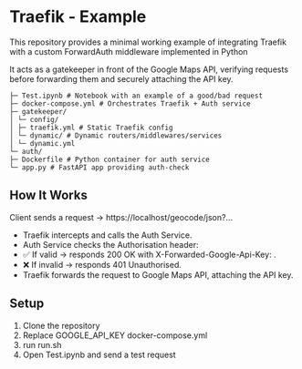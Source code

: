 # Traefik - Example
This repository provides a minimal working example of integrating Traefik with a custom ForwardAuth middleware implemented in Python

It acts as a gatekeeper in front of the Google Maps API, verifying requests before forwarding them and securely attaching the API key.

```text
├─ Test.ipynb # Notebook with an example of a good/bad request
├─ docker-compose.yml # Orchestrates Traefik + Auth service
├─ gatekeeper/
│ └─ config/
│ ├─ traefik.yml # Static Traefik config
│ └─ dynamic/ # Dynamic routers/middlewares/services
│ └─ dynamic.yml
└─ auth/
├─ Dockerfile # Python container for auth service
└─ app.py # FastAPI app providing auth-check
```

## How It Works
Client sends a request → https://localhost/geocode/json?...
- Traefik intercepts and calls the Auth Service.
- Auth Service checks the Authorisation header:
- ✅ If valid → responds 200 OK with X-Forwarded-Google-Api-Key: <real-key>.
- ❌ If invalid → responds 401 Unauthorised.
- Traefik forwards the request to Google Maps API, attaching the API key.

## Setup
  1. Clone the repository
  2. Replace GOOGLE_API_KEY docker-compose.yml
  3. run run.sh
  4. Open Test.ipynb and send a test request
 
  

